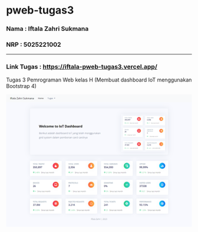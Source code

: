 # pweb-tugas3
### Nama : Iftala Zahri Sukmana
### NRP : 5025221002
---

### Link Tugas : https://iftala-pweb-tugas3.vercel.app/

Tugas 3 Pemrograman Web kelas H (Membuat dashboard IoT menggunakan Bootstrap 4)

![dashboard](landing.png)

